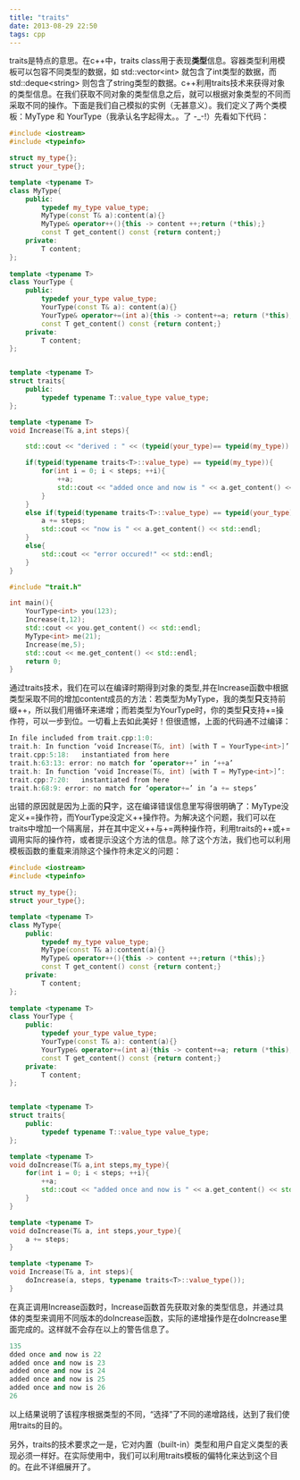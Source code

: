 ```yaml
---
title: "traits"
date: 2013-08-29 22:50
tags: cpp
---
```

traits是特点的意思。在c++中，traits class用于表现**类型**信息。容器类型利用模板可以包容不同类型的数据，如 std::vector\<int\> 就包含了int类型的数据，而 std::deque\<string\> 则包含了string类型的数据。c++利用traits技术来获得对象的类型信息。在我们获取不同对象的类型信息之后，就可以根据对象类型的不同而采取不同的操作。<!--more-->下面是我们自己模拟的实例（无甚意义）。我们定义了两个类模板：MyType 和 YourType（我承认名字起得太。。了 -_-!）先看如下代码：

```c++ traits.h
#include <iostream>
#include <typeinfo>

struct my_type{};
struct your_type{};

template <typename T>
class MyType{
    public:
        typedef my_type value_type;
        MyType(const T& a):content(a){}
        MyType& operator++(){this -> content ++;return (*this);}
        const T get_content() const {return content;}
    private:
        T content;
};
        
template <typename T>
class YourType {
    public:
        typedef your_type value_type;
        YourType(const T& a): content(a){}
        YourType& operator+=(int a){this -> content+=a; return (*this);}
        const T get_content() const {return content;}
    private:
        T content;
};


template <typename T>
struct traits{
    public:
        typedef typename T::value_type value_type;
};

template <typename T>
void Increase(T& a,int steps){

    std::cout << "derived : " << (typeid(your_type)== typeid(my_type)) << std::endl;

    if(typeid(typename traits<T>::value_type) == typeid(my_type)){
        for(int i = 0; i < steps; ++i){
            ++a;
            std::cout << "added once and now is " << a.get_content() << std::endl;
        }
    }
    else if(typeid(typename traits<T>::value_type) == typeid(your_type)){
        a += steps;
        std::cout << "now is " << a.get_content() << std::endl;
    }
    else{
        std::cout << "error occured!" << std::endl;
    }
}

```

```c++ traits.cpp
#include "trait.h"

int main(){
    YourType<int> you(123);
    Increase(t,12);
    std::cout << you.get_content() << std::endl;
    MyType<int> me(21);
    Increase(me,5);
    std::cout << me.get_content() << std::endl;
    return 0;
}
```

通过traits技术，我们在可以在编译时期得到对象的类型,并在Increase函数中根据类型采取不同的增加content成员的方法：若类型为MyType，我的类型**只**支持前缀++，所以我们用循环来递增；而若类型为YourType时，你的类型**只**支持+=操作符，可以一步到位。一切看上去如此美好！但很遗憾，上面的代码通不过编译：

```c++ error message
In file included from trait.cpp:1:0:
trait.h: In function ‘void Increase(T&, int) [with T = YourType<int>]’:
trait.cpp:5:18:   instantiated from here
trait.h:63:13: error: no match for ‘operator++’ in ‘++a’
trait.h: In function ‘void Increase(T&, int) [with T = MyType<int>]’:
trait.cpp:7:20:   instantiated from here
trait.h:68:9: error: no match for ‘operator+=’ in ‘a += steps’
```

出错的原因就是因为上面的**只**字，这在编译错误信息里写得很明确了：MyType没定义+=操作符，而YourType没定义++操作符。为解决这个问题，我们可以在traits中增加一个隔离层，并在其中定义++与+=两种操作符，利用traits的++或+=调用实际的操作符，或者提示没这个方法的信息。除了这个方法，我们也可以利用模板函数的重载来消除这个操作符未定义的问题：

```c++ traits.h
#include <iostream>
#include <typeinfo>

struct my_type{};
struct your_type{};

template <typename T>
class MyType{
    public:
        typedef my_type value_type;
        MyType(const T& a):content(a){}
        MyType& operator++(){this -> content ++;return (*this);}
        const T get_content() const {return content;}
    private:
        T content;
};
        
template <typename T>
class YourType {
    public:
        typedef your_type value_type;
        YourType(const T& a): content(a){}
        YourType& operator+=(int a){this -> content+=a; return (*this);}
        const T get_content() const {return content;}
    private:
        T content;
};


template <typename T>
struct traits{
    public:
        typedef typename T::value_type value_type;
};

template <typename T>
void doIncrease(T& a,int steps,my_type){
    for(int i = 0; i < steps; ++i){
        ++a;
        std::cout << "added once and now is " << a.get_content() << std::endl;
    }
}

template <typename T>
void doIncrease(T& a, int steps,your_type){
    a += steps;
}

template <typename T>
void Increase(T& a, int steps){
    doIncrease(a, steps, typename traits<T>::value_type());
}

```

在真正调用Increase函数时，Increase函数首先获取对象的类型信息，并通过具体的类型来调用不同版本的doIncrease函数，实际的递增操作是在doIncrease里面完成的。这样就不会存在以上的警告信息了。

```c++ result
135
dded once and now is 22
added once and now is 23
added once and now is 24
added once and now is 25
added once and now is 26
26
```

以上结果说明了该程序根据类型的不同，“选择”了不同的递增路线，达到了我们使用traits的目的。

另外，traits的技术要求之一是，它对内置（built-in）类型和用户自定义类型的表现必须一样好。在实际使用中，我们可以利用traits模板的偏特化来达到这个目的。在此不详细展开了。
